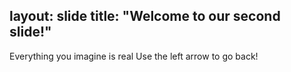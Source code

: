 layout: slide
title: "Welcome to our second slide!"
---
Everything you imagine is real
Use the left arrow to go back!

